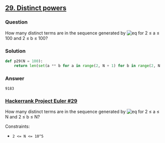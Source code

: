 ## **[29. Distinct powers](https://projecteuler.net/problem=29)**

### Question
How many distinct terms are in the sequence generated by ![eq](https://latex.codecogs.com/gif.latex?a^b) for 2 ≤ a ≤ 100 and 2 ≤ b ≤ 100?

### Solution
```python
def p29(N = 100):
    return len(set(a ** b for a in range(2, N + 1) for b in range(2, N + 1)))
```

### Answer 
`9183`

### [Hackerrank Project Euler #29](https://www.hackerrank.com/contests/projecteuler/challenges/euler029/problem) 
How many distinct terms are in the sequence generated by ![eq](https://latex.codecogs.com/gif.latex?a^b) for 2 ≤ a ≤ N and 2 ≤ b ≤ N?

Constraints:
- `2 <= N <= 10^5`

